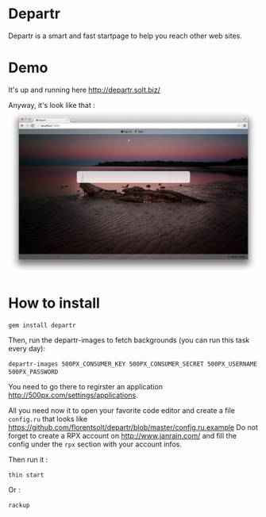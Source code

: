 # Departr

Departr is a smart and fast startpage to help you reach other web sites.

# Demo

It's up and running here http://departr.solt.biz/

Anyway, it's look like that :
![Screenshot](https://github.com/florentsolt/departr/raw/master/screenshot.png)

# How to install

    gem install departr

Then, run the departr-images to fetch backgrounds (you can run this task every day):

    departr-images 500PX_CONSUMER_KEY 500PX_CONSUMER_SECRET 500PX_USERNAME 500PX_PASSWORD

You need to go there to regirster an application http://500px.com/settings/applications.

All you need now it to open your favorite code editor and create a file `config.ru` that looks like https://github.com/florentsolt/departr/blob/master/config.ru.example
Do not forget to create a RPX account on http://www.janrain.com/ and fill the config under the `rpx` section with your account infos.

Then run it :

    thin start
  
Or :

    rackup
